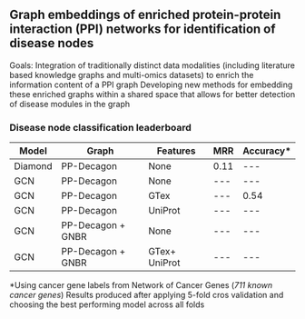 ## Graph embeddings of enriched protein-protein interaction (PPI) networks for identification of disease nodes

Goals:
Integration of traditionally distinct data modalities (including literature based knowledge graphs and multi-omics datasets) to enrich the information content of a PPI graph
Developing new methods for embedding these enriched graphs within a shared space that allows for better detection of disease modules in the graph



### Disease node classification leaderboard

| Model | Graph | Features | MRR | Accuracy* |
| --- | --- | --- | --- | --- |
| Diamond | PP-Decagon | None | 0.11 | --- |
| GCN | PP-Decagon | None | --- | --- |
| GCN | PP-Decagon | GTex | --- | 0.54 |
| GCN | PP-Decagon | UniProt | --- | --- |
| GCN | PP-Decagon + GNBR | None | --- | --- |
| GCN | PP-Decagon + GNBR | GTex+ UniProt | --- | --- |

*Using cancer gene labels from Network of Cancer Genes (*711 known cancer genes*)
Results produced after applying 5-fold cros validation and choosing the best performing model across all folds
